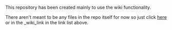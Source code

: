 This repository has been created mainly to use the wiki functionality.

There aren't meant to be any files in the repo itself for now so just click [here](https://github.com/uclh-critical-care/journal-club/wiki) or in the _wiki_link in the link list above.

